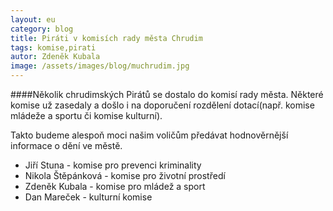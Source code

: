 ```yaml
---
layout: eu
category: blog
title: Piráti v komisích rady města Chrudim
tags: komise,pirati
autor: Zdeněk Kubala
image: /assets/images/blog/muchrudim.jpg
---
```


####Několik chrudimských Pirátů se dostalo do komisí rady města. Některé komise už zasedaly a došlo i na doporučení rozdělení dotací(např. komise mládeže a sportu či komise kulturní).


Takto budeme alespoň moci našim voličům předávat hodnověrnější informace o dění ve městě.

* Jiří Stuna - komise pro prevenci kriminality
* Nikola Štěpánková - komise pro životní prostředí
* Zdeněk Kubala - komise pro mládež a sport
* Dan Mareček - kulturní komise
